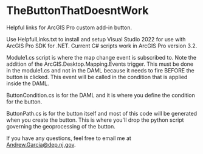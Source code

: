 # TheButtonThatDoesntWork
Helpful links for ArcGIS Pro custom add-in button.

Use HelpfulLinks.txt to install and setup Visual Studio 2022 for use with ArcGIS Pro SDK for .NET. Current C# scripts work in ArcGIS Pro version 3.2.

Module1.cs script is where the map change event is subscribed to. Note the addition of the ArcGIS.Desktop.Mapping.Events trigger. This must be done in the module1.cs and not in the DAML because it needs to fire BEFORE the button is clicked. This event will be called in the condition that is applied inside the DAML.

ButtonCondition.cs is for the DAML and it is where you define the condition for the button.

ButtonPath.cs is for the button itself and most of this code will be generated when you create the button. This is where you'll drop the python script governing the geoprocessing of the button.

If you have any questions, feel free to email me at Andrew.Garcia@dep.nj.gov.
